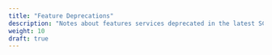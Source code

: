 ```yaml
---
title: "Feature Deprecations"
description: "Notes about features services deprecated in the latest SCALE development version."
weight: 10
draft: true
---
```


<!-- add content and set draft: false if/when there are any features or services being deprecated in this major version. -->
